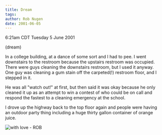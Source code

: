 ```yaml
---
title: Dream
tags: 
author: Rob Nugen
date: 2001-06-05
---
```


<title>Dream</title>
<p class=date>6:21am CDT Tuesday 5 June 2001</p>
<p class=note>(dream)</p>

<p class=dream>In a college building, at a dance of some sort and I
had to pee.  I went downstairs to the restroom because the upstairs
restroom was occupied.  There were guys cleaning the downstairs
restroom, but I used it anyway.  One guy was cleaning a gum stain off
the carpeted(!) restroom floor, and I stepped in it.</p>

<p class=dream>He was all "watch out!" at first, but then said it was
okay because he only cleaned it up as an attempt to win a contest of
who could be on call and respond the fastest to a cleaning emergency
at the school.</p>

<p class=dream>I drove up the highway back to the top floor again and
people were having an outdoor party thing including a huge thirty
gallon container of orange juice.</p>

<p><img src='/images/rob/wL-ROB.gif' alt='with love - ROB'/></p>

